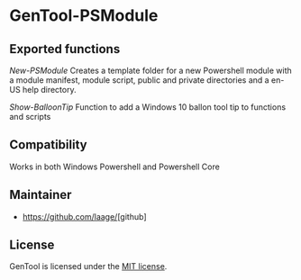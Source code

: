 ﻿# GenTool-PSModule

## Exported functions

_New-PSModule_
Creates a template folder for a new Powershell module with a module manifest,
module script, public and private directories and a en-US help directory.

_Show-BalloonTip_
Function to add a Windows 10 ballon tool tip to functions and scripts

## Compatibility

Works in both Windows Powershell and Powershell Core

## Maintainer

- <https://github.com/laage/>[github]

## License

GenTool is licensed under the [MIT license][].

[MIT license]: https://github.com/laage/GenTool-PSModule/blob/master/LICENSE.txt
